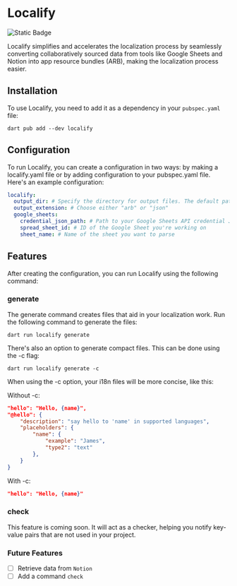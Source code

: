 # Localify

![Static Badge](https://img.shields.io/badge/pub-beta-blue)

Localify simplifies and accelerates the localization process by seamlessly converting collaboratively sourced data from tools like Google Sheets and Notion into app resource bundles (ARB), making the localization process easier.

## Installation
To use Localify, you need to add it as a dependency in your `pubspec.yaml` file:
```console
dart pub add --dev localify
```

## Configuration
To run Localify, you can create a configuration in two ways: by making a localify.yaml file or by adding configuration to your pubspec.yaml file. Here's an example configuration:

```yaml
localify:
  output_dir: # Specify the directory for output files. The default path is "./assets/i18n"
  output_extension: # Choose either "arb" or "json"
  google_sheets:    
    credential_json_path: # Path to your Google Sheets API credential JSON file
    spread_sheet_id: # ID of the Google Sheet you're working on
    sheet_name: # Name of the sheet you want to parse
```

## Features
After creating the configuration, you can run Localify using the following command:
### generate
The generate command creates files that aid in your localization work. Run the following command to generate the files:
```console
dart run localify generate
```
There's also an option to generate compact files. This can be done using the -c flag:
```console
dart run localify generate -c
```
When using the -c option, your i18n files will be more concise, like this:

Without -c:
```json
"hello": "Hello, {name}",
"@hello": {
    "description": "say hello to 'name' in supported languages",
    "placeholders": {
        "name": {
            "example": "James",
            "type2": "text"
        },
    }
}
```
With -c:
```json
"hello": "Hello, {name}"
```


### check
This feature is coming soon. It will act as a checker, helping you notify key-value pairs that are not used in your project.

### Future Features
- [ ] Retrieve data from `Notion`
- [ ] Add a command `check`